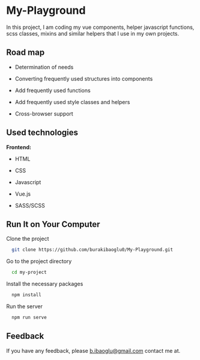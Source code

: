 
# My-Playground

In this project, I am coding my vue components, helper javascript functions, scss classes, mixins and similar helpers that I use in my own projects.


## Road map

- Determination of needs

- Converting frequently used structures into components

- Add frequently used functions

- Add frequently used style classes and helpers

- Cross-browser support

  
## Used technologies

**Frontend:** 

* HTML

* CSS

* Javascript

* Vue.js

* SASS/SCSS
## Run It on Your Computer

Clone the project

```bash
  git clone https://github.com/burakibaoglu0/My-Playground.git
```

Go to the project directory

```bash
  cd my-project
```

Install the necessary packages

```bash
  npm install
```

Run the server

```bash
  npm run serve
```

  
## Feedback

If you have any feedback, please b.ibaoglu@gmail.com contact me at.

  